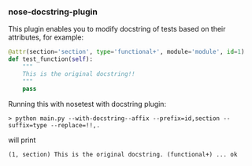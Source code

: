 ### nose-docstring-plugin

This plugin enables you to modify docstring of tests based on their attributes, for example:
```python
@attr(section='section', type='functional+', module='module', id=1)
def test_function(self):
    """
    This is the original docstring!!
    """
    pass
```

Running this with nosetest with docstring plugin:

```> python main.py --with-docstring--affix --prefix=id,section --suffix=type --replace=!!,.```

will print 

```(1, section) This is the original docstring. (functional+) ... ok```



